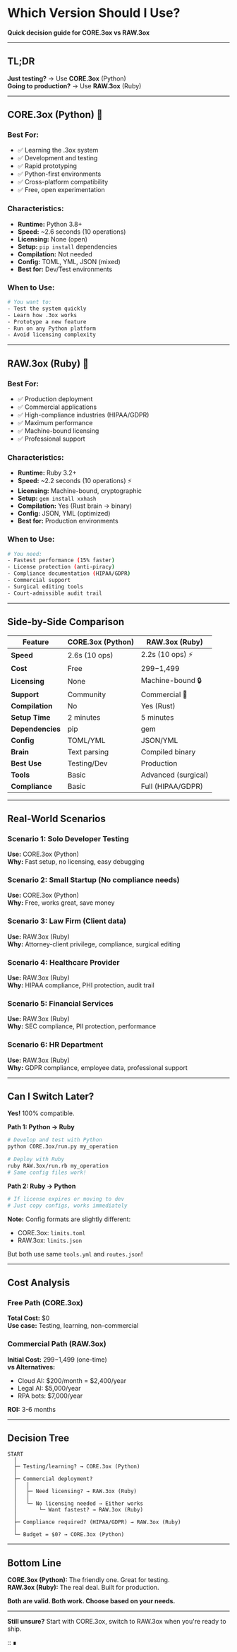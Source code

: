 # Which Version Should I Use?
**Quick decision guide for CORE.3ox vs RAW.3ox**

---

## TL;DR

**Just testing?** → Use **CORE.3ox** (Python)  
**Going to production?** → Use **RAW.3ox** (Ruby)

---

## CORE.3ox (Python) 🐍

### Best For:
- ✅ Learning the .3ox system
- ✅ Development and testing
- ✅ Rapid prototyping
- ✅ Python-first environments
- ✅ Cross-platform compatibility
- ✅ Free, open experimentation

### Characteristics:
- **Runtime:** Python 3.8+
- **Speed:** ~2.6 seconds (10 operations)
- **Licensing:** None (open)
- **Setup:** `pip install` dependencies
- **Compilation:** Not needed
- **Config:** TOML, YML, JSON (mixed)
- **Best for:** Dev/Test environments

### When to Use:
```bash
# You want to:
- Test the system quickly
- Learn how .3ox works
- Prototype a new feature
- Run on any Python platform
- Avoid licensing complexity
```

---

## RAW.3ox (Ruby) 💎

### Best For:
- ✅ Production deployment
- ✅ Commercial applications
- ✅ High-compliance industries (HIPAA/GDPR)
- ✅ Maximum performance
- ✅ Machine-bound licensing
- ✅ Professional support

### Characteristics:
- **Runtime:** Ruby 3.2+
- **Speed:** ~2.2 seconds (10 operations) ⚡
- **Licensing:** Machine-bound, cryptographic
- **Setup:** `gem install xxhash`
- **Compilation:** Yes (Rust brain → binary)
- **Config:** JSON, YML (optimized)
- **Best for:** Production environments

### When to Use:
```bash
# You need:
- Fastest performance (15% faster)
- License protection (anti-piracy)
- Compliance documentation (HIPAA/GDPR)
- Commercial support
- Surgical editing tools
- Court-admissible audit trail
```

---

## Side-by-Side Comparison

| Feature | CORE.3ox (Python) | RAW.3ox (Ruby) |
|---------|-------------------|----------------|
| **Speed** | 2.6s (10 ops) | 2.2s (10 ops) ⚡ |
| **Cost** | Free | $299-$1,499 |
| **Licensing** | None | Machine-bound 🔒 |
| **Support** | Community | Commercial 💼 |
| **Compilation** | No | Yes (Rust) |
| **Setup Time** | 2 minutes | 5 minutes |
| **Dependencies** | pip | gem |
| **Config** | TOML/YML | JSON/YML |
| **Brain** | Text parsing | Compiled binary |
| **Best Use** | Testing/Dev | Production |
| **Tools** | Basic | Advanced (surgical) |
| **Compliance** | Basic | Full (HIPAA/GDPR) |

---

## Real-World Scenarios

### Scenario 1: Solo Developer Testing
**Use:** CORE.3ox (Python)  
**Why:** Fast setup, no licensing, easy debugging

### Scenario 2: Small Startup (No compliance needs)
**Use:** CORE.3ox (Python)  
**Why:** Free, works great, save money

### Scenario 3: Law Firm (Client data)
**Use:** RAW.3ox (Ruby)  
**Why:** Attorney-client privilege, compliance, surgical editing

### Scenario 4: Healthcare Provider
**Use:** RAW.3ox (Ruby)  
**Why:** HIPAA compliance, PHI protection, audit trail

### Scenario 5: Financial Services
**Use:** RAW.3ox (Ruby)  
**Why:** SEC compliance, PII protection, performance

### Scenario 6: HR Department
**Use:** RAW.3ox (Ruby)  
**Why:** GDPR compliance, employee data, professional support

---

## Can I Switch Later?

**Yes!** 100% compatible.

**Path 1: Python → Ruby**
```bash
# Develop and test with Python
python CORE.3ox/run.py my_operation

# Deploy with Ruby
ruby RAW.3ox/run.rb my_operation
# Same config files work!
```

**Path 2: Ruby → Python**
```bash
# If license expires or moving to dev
# Just copy configs, works immediately
```

**Note:** Config formats are slightly different:
- CORE.3ox: `limits.toml`
- RAW.3ox: `limits.json`

But both use same `tools.yml` and `routes.json`!

---

## Cost Analysis

### Free Path (CORE.3ox)
**Total Cost:** $0  
**Use case:** Testing, learning, non-commercial

### Commercial Path (RAW.3ox)
**Initial Cost:** $299-$1,499 (one-time)  
**vs Alternatives:**
- Cloud AI: $200/month = $2,400/year
- Legal AI: $5,000/year
- RPA bots: $7,000/year

**ROI:** 3-6 months

---

## Decision Tree

```
START
  │
  ├─ Testing/learning? → CORE.3ox (Python)
  │
  ├─ Commercial deployment?
  │   │
  │   ├─ Need licensing? → RAW.3ox (Ruby)
  │   │
  │   └─ No licensing needed → Either works
  │       └─ Want fastest? → RAW.3ox (Ruby)
  │
  ├─ Compliance required? (HIPAA/GDPR) → RAW.3ox (Ruby)
  │
  └─ Budget = $0? → CORE.3ox (Python)
```

---

## Bottom Line

**CORE.3ox (Python):** The friendly one. Great for testing.  
**RAW.3ox (Ruby):** The real deal. Built for production.

**Both are valid. Both work. Choose based on your needs.**

---

**Still unsure?** Start with CORE.3ox, switch to RAW.3ox when you're ready to ship.

:: ∎

